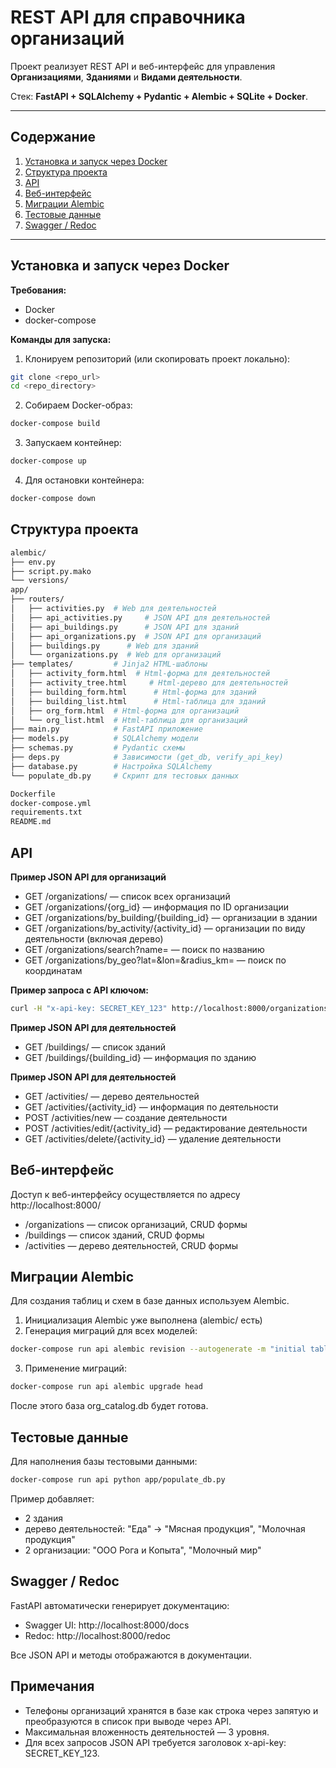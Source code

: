 # REST API для справочника организаций

Проект реализует REST API и веб-интерфейс для управления **Организациями**, **Зданиями** и **Видами деятельности**.

Стек: **FastAPI + SQLAlchemy + Pydantic + Alembic + SQLite + Docker**.

---

## Содержание

1. [Установка и запуск через Docker](#установка-и-запуск-через-docker)
2. [Структура проекта](#структура-проекта)
3. [API](#api)
4. [Веб-интерфейс](#веб-интерфейс)
5. [Миграции Alembic](#миграции-alembic)
6. [Тестовые данные](#тестовые-данные)
7. [Swagger / Redoc](#swagger--redoc)

---

## Установка и запуск через Docker

**Требования:**
- Docker
- docker-compose

**Команды для запуска:**

1. Клонируем репозиторий (или скопировать проект локально):

```bash
git clone <repo_url>
cd <repo_directory>
```

2. Собираем Docker-образ:

```bash
docker-compose build
```

3. Запускаем контейнер:

```bash
docker-compose up
```

4. Для остановки контейнера:

```bash
docker-compose down
```

## Структура проекта

```bash
alembic/
├── env.py
├── script.py.mako
└── versions/
app/
├── routers/
│   ├── activities.py  # Web для деятельностей
│   ├── api_activities.py     # JSON API для деятельностей
│   ├── api_buildings.py      # JSON API для зданий
│   ├── api_organizations.py  # JSON API для организаций
│   ├── buildings.py      # Web для зданий
│   └── organizations.py  # Web для организаций
├── templates/         # Jinja2 HTML-шаблоны
│   ├── activity_form.html  # Html-форма для деятельностей
│   ├── activity_tree.html     # Html-дерево для деятельностей
│   ├── building_form.html      # Html-форма для зданий
│   ├── building_list.html      # Html-таблица для зданий
│   ├── org_form.html  # Html-форма для организаций
│   └── org_list.html  # Html-таблица для организаций
├── main.py            # FastAPI приложение
├── models.py          # SQLAlchemy модели
├── schemas.py         # Pydantic схемы
├── deps.py            # Зависимости (get_db, verify_api_key)
├── database.py        # Настройка SQLAlchemy
└── populate_db.py     # Скрипт для тестовых данных

Dockerfile
docker-compose.yml
requirements.txt
README.md
```

## API

**Пример JSON API для организаций**

- GET /organizations/ — список всех организаций
- GET /organizations/{org_id} — информация по ID организации
- GET /organizations/by_building/{building_id} — организации в здании
- GET /organizations/by_activity/{activity_id} — организации по виду деятельности (включая дерево)
- GET /organizations/search?name= — поиск по названию
- GET /organizations/by_geo?lat=&lon=&radius_km= — поиск по координатам

**Пример запроса с API ключом:**

```bash
curl -H "x-api-key: SECRET_KEY_123" http://localhost:8000/organizations/
```

**Пример JSON API для деятельностей**

- GET /buildings/ — список зданий
- GET /buildings/{building_id} — информация по зданию

**Пример JSON API для деятельностей**

- GET /activities/ — дерево деятельностей
- GET /activities/{activity_id} — информация по деятельности
- POST /activities/new — создание деятельности
- POST /activities/edit/{activity_id} — редактирование деятельности
- GET /activities/delete/{activity_id} — удаление деятельности

## Веб-интерфейс

Доступ к веб-интерфейсу осуществляется по адресу http://localhost:8000/

- /organizations — список организаций, CRUD формы
- /buildings — список зданий, CRUD формы
- /activities — дерево деятельностей, CRUD формы

## Миграции Alembic

Для создания таблиц и схем в базе данных используем Alembic.

1. Инициализация Alembic уже выполнена (alembic/ есть)
2. Генерация миграций для всех моделей:

```bash
docker-compose run api alembic revision --autogenerate -m "initial tables"
```

3. Применение миграций:

```bash
docker-compose run api alembic upgrade head
```

После этого база org_catalog.db будет готова.

## Тестовые данные

Для наполнения базы тестовыми данными:

```bash
docker-compose run api python app/populate_db.py
```

Пример добавляет:

- 2 здания
- дерево деятельностей: "Еда" → "Мясная продукция", "Молочная продукция"
- 2 организации: "ООО Рога и Копыта", "Молочный мир"

## Swagger / Redoc

FastAPI автоматически генерирует документацию:

- Swagger UI: http://localhost:8000/docs
- Redoc: http://localhost:8000/redoc

Все JSON API и методы отображаются в документации.

## Примечания

- Телефоны организаций хранятся в базе как строка через запятую и преобразуются в список при выводе через API.
- Максимальная вложенность деятельностей — 3 уровня.
- Для всех запросов JSON API требуется заголовок x-api-key: SECRET_KEY_123.